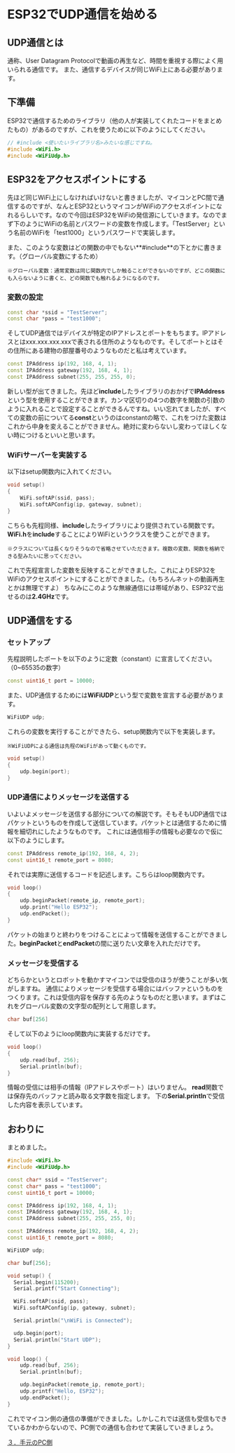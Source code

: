 # ESP32でUDP通信を始める
## UDP通信とは
通称、User Datagram Protocolで動画の再生など、時間を重視する際によく用いられる通信です。
また、通信するデバイスが同じWiFi上にある必要があります。

## 下準備
ESP32で通信するためのライブラリ（他の人が実装してくれたコードをまとめたもの）があるのですが、これを使うために以下のようにしてください。

```cpp
// #include <使いたいライブラリ名>みたいな感じですね。
#include <WiFi.h>
#include <WiFiUdp.h>
```

## ESP32をアクセスポイントにする
先ほど同じWiFi上にしなければいけないと書きましたが、マイコンとPC間で通信するのですが、なんとESP32というマイコンがWiFiのアクセスポイントになれるらしいです。なので今回はESP32をWiFiの発信源にしていきます。なのでまず下のようにWiFiの名前とパスワードの変数を作成します。「TestServer」という名前のWiFiを「test1000」というパスワードで実装します。

また、このような変数はどの関数の中でもない**#include**の下とかに書きます。（グローバル変数にするため）

`※グローバル変数：通常変数は同じ関数内でしか触ることができないのですが、どこの関数にも入らないように書くと、どの関数でも触れるようになるのです。`
### 変数の設定
```cpp
const char *ssid = "TestServer";
const char *pass = "test1000";
```

そしてUDP通信ではデバイスが特定のIPアドレスとポートをもちます。IPアドレスとはxxx.xxx.xxx.xxxで表される住所のようなものです。そしてポートとはその住所にある建物の部屋番号のようなものだと私は考えています。

```cpp
const IPAddress ip(192, 168, 4, 1);
const IPAddress gateway(192, 168, 4, 1);
const IPAddress subnet(255, 255, 255, 0);
```

新しい型が出てきました。先ほど**include**したライブラリのおかげで**IPAddress**という型を使用することができます。カンマ区切りの4つの数字を関数の引数のように入れることで設定することができるんですね。いい忘れてましたが、すべての変数の前についてる**const**というのはconstantの略で、これをつけた変数はこれから中身を変えることができません。絶対に変わらないし変わってほしくない時につけるといいと思います。

### WiFiサーバーを実装する
以下はsetup関数内に入れてください。

```cpp
void setup()
{
    WiFi.softAP(ssid, pass);
    WiFi.softAPConfig(ip, gateway, subnet);
}
```

こちらも先程同様、**include**したライブラリにより提供されている関数です。**WiFi.h**を**include**することによりWiFiというクラスを使うことができます。

`※クラスについては長くなりそうなので省略させていただきます。複数の変数、関数を格納できる型みたいに思ってください。`

これで先程宣言した変数を反映することができました。これによりESP32をWiFiのアクセスポイントにすることができました。（もちろんネットの動画再生とかは無理ですよ）
ちなみにこのような無線通信には帯域があり、ESP32で出せるのは**2.4GHz**です。

## UDP通信をする
### セットアップ
先程説明したポートを以下のように定数（constant）に宣言してください。（0~65535の数字）
```cpp
const uint16_t port = 10000;
```
また、UDP通信するためには**WiFiUDP**という型で変数を宣言する必要があります。
```cpp
WiFiUDP udp;
```
これらの変数を実行することができたら、setup関数内で以下を実装します。

`※WiFiUDPによる通信は先程のWiFiがあって動くものです。`

```cpp
void setup()
{
    udp.begin(port);
}
```

### UDP通信によりメッセージを送信する
いよいよメッセージを送信する部分についての解説です。そもそもUDP通信ではパケットというものを作成して送信しています。パケットとは通信するために情報を細切れにしたようなものです。
これには通信相手の情報も必要なので仮に以下のようにします。
```cpp
const IPAddress remote_ip(192, 168, 4, 2);
const uint16_t remote_port = 8080;
```

それでは実際に送信するコードを記述します。こちらはloop関数内です。

```cpp
void loop()
{
    udp.beginPacket(remote_ip, remote_port);
    udp.print("Hello ESP32");
    udp.endPacket();
}
```

パケットの始まりと終わりをつけることによって情報を送信することができました。**beginPacket**と**endPacket**の間に送りたい文章を入れただけです。

### メッセージを受信する
どちらかというとロボットを動かすマイコンでは受信のほうが使うことが多い気がしますね。
通信によりメッセージを受信する場合にはバッファというものをつくります。これは受信内容を保存する先のようなものだと思います。まずはこれをグローバル変数の文字型の配列として用意します。

```cpp
char buf[256]
```

そして以下のようにloop関数内に実装するだけです。

```cpp
void loop()
{
    udp.read(buf, 256);
    Serial.println(buf);
}
```

情報の受信には相手の情報（IPアドレスやポート）はいりません。
**read**関数では保存先のバッファと読み取る文字数を指定します。
下の**Serial.println**で受信した内容を表示しています。


## おわりに
まとめました。
```cpp
#include <WiFi.h>
#include <WiFiUdp.h>

const char* ssid = "TestServer";
const char* pass = "test1000";
const uint16_t port = 10000;

const IPAddress ip(192, 168, 4, 1);
const IPAddress gateway(192, 168, 4, 1);
const IPAddress subnet(255, 255, 255, 0);

const IPAddress remote_ip(192, 168, 4, 2);
const uint16_t remote_port = 8080;

WiFiUDP udp;

char buf[256];

void setup() {
  Serial.begin(115200);
  Serial.printf("Start Connecting");

  WiFi.softAP(ssid, pass);
  WiFi.softAPConfig(ip, gateway, subnet);

  Serial.println("\nWiFi is Connected");

  udp.begin(port);
  Serial.println("Start UDP");
}

void loop() {
    udp.read(buf, 256);
    Serial.println(buf);

    udp.beginPacket(remote_ip, remote_port);
    udp.printf("Hello, ESP32");
    udp.endPacket();
}
```
これでマイコン側の通信の準備ができました。しかしこれでは送信も受信もできているかわからないので、PC側での通信も合わせて実装していきましょう。

[３．手元のPC側](./rust_udp.md)